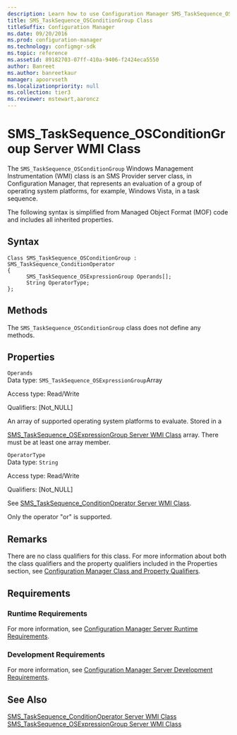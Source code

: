 ```yaml
---
description: Learn how to use Configuration Manager SMS_TaskSequence_OSConditionGroup Windows Management Instrumentation (WMI) class  to represent an evaluation of a group of operating system platforms.
title: SMS_TaskSequence_OSConditionGroup Class
titleSuffix: Configuration Manager
ms.date: 09/20/2016
ms.prod: configuration-manager
ms.technology: configmgr-sdk
ms.topic: reference
ms.assetid: 89182703-07ff-410a-9406-f2424eca5550
author: Banreet
ms.author: banreetkaur
manager: apoorvseth
ms.localizationpriority: null
ms.collection: tier3
ms.reviewer: mstewart,aaroncz 
---
```

# SMS_TaskSequence_OSConditionGroup Server WMI Class
The `SMS_TaskSequence_OSConditionGroup` Windows Management Instrumentation (WMI) class is an SMS Provider server class, in Configuration Manager, that represents an evaluation of a group of operating system platforms, for example, Windows Vista, in a task sequence.  

 The following syntax is simplified from Managed Object Format (MOF) code and includes all inherited properties.  

## Syntax  

```  
Class SMS_TaskSequence_OSConditionGroup : SMS_TaskSequence_ConditionOperator  
{  
      SMS_TaskSequence_OSExpressionGroup Operands[];  
      String OperatorType;  
};  
```  

## Methods  
 The `SMS_TaskSequence_OSConditionGroup` class does not define any methods.  

## Properties  
 `Operands`  
 Data type: `SMS_TaskSequence_OSExpressionGroup`Array  

 Access type: Read/Write  

 Qualifiers: [Not_NULL]  

 An array of supported operating system platforms to evaluate. Stored in a  

 [SMS_TaskSequence_OSExpressionGroup Server WMI Class](../../../develop/reference/osd/sms_tasksequence_osexpressiongroup-server-wmi-class.md) array. There must be at least one array member.  

 `OperatorType`  
 Data type: `String`  

 Access type: Read/Write  

 Qualifiers: [Not_NULL]  

 See [SMS_TaskSequence_ConditionOperator Server WMI Class](../../../develop/reference/osd/sms_tasksequence_conditionoperator-server-wmi-class.md).  

 Only the operator "or" is supported.  

## Remarks  
 There are no class qualifiers for this class. For more information about both the class qualifiers and the property qualifiers included in the Properties section, see [Configuration Manager Class and Property Qualifiers](../../../develop/reference/misc/class-and-property-qualifiers.md).  

## Requirements  

### Runtime Requirements  
 For more information, see [Configuration Manager Server Runtime Requirements](../../../develop/core/reqs/server-runtime-requirements.md).  

### Development Requirements  
 For more information, see [Configuration Manager Server Development Requirements](../../../develop/core/reqs/server-development-requirements.md).  

## See Also  
 [SMS_TaskSequence_ConditionOperator Server WMI Class](../../../develop/reference/osd/sms_tasksequence_conditionoperator-server-wmi-class.md)   
 [SMS_TaskSequence_OSExpressionGroup Server WMI Class](../../../develop/reference/osd/sms_tasksequence_osexpressiongroup-server-wmi-class.md)
